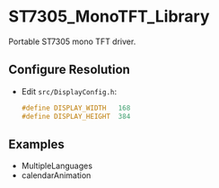 # ST7305_MonoTFT_Library

Portable ST7305 mono TFT driver.

## Configure Resolution
- Edit `src/DisplayConfig.h`:

  ```c
  #define DISPLAY_WIDTH   168
  #define DISPLAY_HEIGHT  384
  ```

## Examples
- MultipleLanguages
- calendarAnimation
